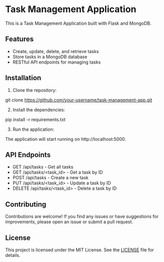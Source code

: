# Task Management Application

This is a Task Management Application built with Flask and MongoDB.

## Features

- Create, update, delete, and retrieve tasks
- Store tasks in a MongoDB database
- RESTful API endpoints for managing tasks

## Installation

1. Clone the repository:

git clone https://github.com/your-username/task-management-app.git

2. Install the dependencies:

pip install -r requirements.txt

3. Run the application:


The application will start running on http://localhost:5000.

## API Endpoints

- GET /api/tasks - Get all tasks
- GET /api/tasks/<task_id> - Get a task by ID
- POST /api/tasks - Create a new task
- PUT /api/tasks/<task_id> - Update a task by ID
- DELETE /api/tasks/<task_id> - Delete a task by ID

## Contributing

Contributions are welcome! If you find any issues or have suggestions for improvements, please open an issue or submit a pull request.

## License

This project is licensed under the MIT License. See the [LICENSE](LICENSE) file for details.

